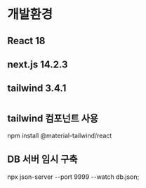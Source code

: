 # 개발환경

## React 18

## next.js 14.2.3

## tailwind 3.4.1

#

## tailwind 컴포넌트 사용

npm install @material-tailwind/react

## DB 서버 임시 구축

npx json-server --port 9999 --watch db.json;
